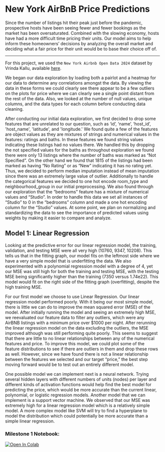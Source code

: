# New York AirBnB Price Predictions
Since the number of listings hit their peak just before the pandemic, prospective hosts have been seeing fewer and fewer bookings as the market has been oversaturated. Combined with the slowing economy, hosts have had a more difficult time pricing their units. Our model aims to help inform these homeowners’ decisions by analyzing the overall market and deciding what a fair price for their unit would be to base their choice off of. 

---

For this project, we used the `New York Airbnb Open Data 2024` dataset by Vrinda Kallu, available [here](https://www.kaggle.com/datasets/vrindakallu/new-york-dataset/data).

We began our data exploration by loading both a pairlot and a heatmap for our data to determine any correlations amongst the data. By viewing the data in these forms we could clearly see there appear to be a few outliers on the plots for price where we can clearly see a single point distant from the rest of the data. Also, we looked at the number of null values, unique columns, and the data types for each column before conducting data cleaning.

After conducting our initial data exploration, we first decided to drop some features that are unrelated to our question, such as ‘id’, ‘name’, ‘host_id’, 'host_name', 'latitude', and 'longitude.' We found quite a few of the features are object values as they are mixtures of strings and numerical values in the features: ratings and baths. In these features we found string values indicating these listings had no values there. We handled this by dropping the not specified values for the baths as throughout exploration we found there were only 13 listings where the number of baths was marked as “Not Specified”. On the other hand we found that 1815 of the listings had been marked as having “No Rating” or as “New” indicating it has no rating yet. Thus, we decided to perform median imputation instead of mean imputation since there was an extremely large value of outlier. Additionally to handle the categorical features we decided to one hot encode room_type and neighbourhood_group in our initial preprocessing. We also found through our exploration that the “bedrooms” feature has a mixture of numerical values and “Studio”. In order to handle this data we set all instances of “Studio” to 0 in the “bedrooms” column and made a one hot encoding column for the “Studio” values. At some point, we plan on normalizing and standardizing the data to see the importance of predicted values using weights by making it easier to compare and analyze.

## Model 1: Linear Regression
Looking at the predictive error for our linear regression model, the training, validation, and testing MSE were all very high (10760, 9347, 10208). This tells us that in the fitting graph, our model fits on the leftmost side where we have a very simple model that is underfitting the data. We also experimented with a polynomial regression model with a degree of 4, yet our MSE was still high for both the training and testing MSE, with the testing MSE being significantly higher than the training (7350 versus 1.74e22). This model would fit on the right side of the fitting graph (overfitting), despite the high training MSE. 

For our first model we choose to use Linear Regression. Our linear regression model performed poorly. With it being our most simple model, there is little we can do to improve the mean squared error (MSE) of the model. After initially running the model and seeing an extremely high MSE, we reevaluated our feature data to filter any outliers, which were any AirBNB listings with a minimum price over $1000 per night. After rerunning the linear regression model on the data excluding the outliers, the MSE improved although was still performing quite poorly. This seems to suggest that there are little to no linear relationships between any of the numerical features and price. To improve this model, we could plot some of the feature distributions to see if there are outliers in them and drop these rows as well. However, since we have found there is not a linear relationship between the features we selected and our target “price,” the best step moving forward would be to test out an entirely different model. 

One possible model we can implement next is a neural network. Trying several hidden layers with different numbers of units (nodes) per layer and different kinds of activation functions would help find the best model for predicting the price, which would be more  accurate than the current linear, polynomial, or logistic regression models. 
Another model that we can implement is a support vector machine. We observed that our MSE was extremely high for a linear regression model which is a relatively simple model. A more complex model like SVM will try to find a hyperplane to model the distribution which could potentially be more accurate than a simple linear regression. 

### Milestone 1 Notebook:

[![Open In Colab](https://colab.research.google.com/assets/colab-badge.svg)](https://colab.research.google.com/drive/1jjwC8OQ4t2foMpVOL1rNyTsa6Zegyr1H?usp=sharing)

